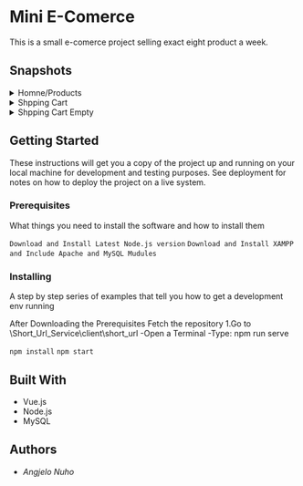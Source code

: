 # Mini E-Comerce 
This is a small e-comerce project selling exact eight product a week.


## Snapshots
<details>
 <summary>Homne/Products</summary>
 <img src="/readmeImg/home.png"  />
</details>
<details>
 <summary>Shpping Cart</summary>
 <img src="/readmeImg/cartWitems.png"  />
</details>
<details>
 <summary>Shpping Cart Empty</summary>
 <img src="/readmeImg/cartEmpty.png"  />
</details>

## Getting Started
These instructions will get you a copy of the project up and running on your local machine for development and testing purposes. See deployment for notes on how to deploy the project on a live system.
### Prerequisites
What things you need to install the software and how to install them

`Download and Install Latest Node.js version`
`Download and Install XAMPP and Include Apache and MySQL Mudules`

### Installing
A step by step series of examples that tell you how to get a development env running

After Downloading the Prerequisites
Fetch the repository
1.Go to \Short_Url_Service\client\short_url
  -Open a Terminal
  -Type: npm run serve
  
`npm install`
`npm start`

## Built With

* Vue.js
* Node.js
* MySQL

## Authors
* *Angjelo Nuho*
